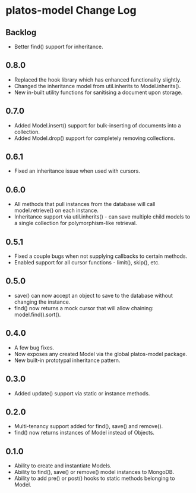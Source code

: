 # platos-model Change Log

## Backlog
- Better find() support for inheritance.

## 0.8.0
- Replaced the hook library which has enhanced functionality slightly.
- Changed the inheritance model from util.inherits to Model.inherits().
- New in-built utility functions for sanitising a document upon storage.

## 0.7.0
- Added Model.insert() support for bulk-inserting of documents into a collection.
- Added Model.drop() support for completely removing collections.

## 0.6.1
- Fixed an inheritance issue when used with cursors.

## 0.6.0
- All methods that pull instances from the database will call model.retrieve() on each instance.
- Inheritance support via util.inherits() - can save multiple child models to a single collection for polymorphism-like retrieval. 

## 0.5.1
- Fixed a couple bugs when not supplying callbacks to certain methods.
- Enabled support for all cursor functions - limit(), skip(), etc.

## 0.5.0
- save() can now accept an object to save to the database without changing the instance.
- find() now returns a mock cursor that will allow chaining: model.find().sort().

## 0.4.0
- A few bug fixes.
- Now exposes any created Model via the global platos-model package.
- New built-in prototypal inheritance pattern.

## 0.3.0
- Added update() support via static or instance methods.

## 0.2.0
- Multi-tenancy support added for find(), save() and remove().
- find() now returns instances of Model instead of Objects.

## 0.1.0
- Ability to create and instantiate Models.
- Ability to find(), save() or remove() model instances to MongoDB.
- Ability to add pre() or post() hooks to static methods belonging to Model.